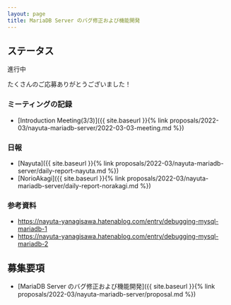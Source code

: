 ```yaml
---
layout: page
title: MariaDB Server のバグ修正および機能開発
---
```


## <span id="status">ステータス</span>

進行中

たくさんのご応募ありがとうございました！


### ミーティングの記録

* [Introduction Meeting(3/3)]({{ site.baseurl }}{% link proposals/2022-03/nayuta-mariadb-server/2022-03-03-meeting.md %})


<!-- 
### 最終レポート

FIXME: 最終レポートへのリンクを記載する。
最終レポートの書き方は [最終レポート]({{ site.baseurl }}{% link process/final-report/index.md %}) 参照のこと。最終レポートのテンプレートは用意せず自由形式とします。

* 例: [第一回の先輩の最終レポートへのリンク](https://oss-gate.github.io/report/on-boarding/2021/10/08/on-boarding-2021-08-kenhys.html))
--> 

### 日報
* [Nayuta]({{ site.baseurl }}{% link proposals/2022-03/nayuta-mariadb-server/daily-report-nayuta.md %})
* [NorioAkagi]({{ site.baseurl }}{% link proposals/2022-03/nayuta-mariadb-server/daily-report-norakagi.md %})


### 参考資料
* https://nayuta-yanagisawa.hatenablog.com/entry/debugging-mysql-mariadb-1
* https://nayuta-yanagisawa.hatenablog.com/entry/debugging-mysql-mariadb-2


<!--
FIXME: 関連する参考資料等があれば記載する。

* 例: 第一回の [関連資料]({{ site.baseurl }}{% link proposals/2021-08/kenhys-maintain-debian-packages/references-2021-08.md %})

--> 

## 募集要項
* [MariaDB Server のバグ修正および機能開発]({{ site.baseurl }}{% link proposals/2022-03/nayuta-mariadb-server/proposal.md %})
